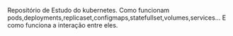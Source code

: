 Repositório de Estudo do kubernetes.
Como funcionam pods,deployments,replicaset,configmaps,statefullset,volumes,services...
E como funciona a interação entre eles.

